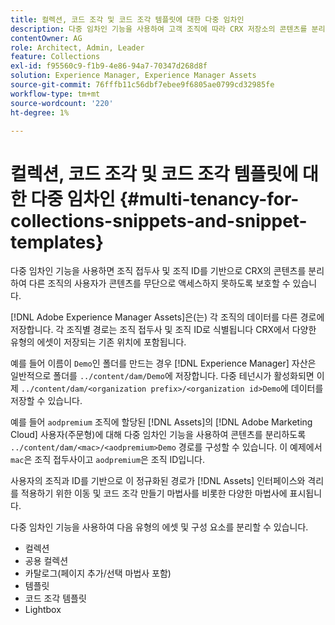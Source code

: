 ```yaml
---
title: 컬렉션, 코드 조각 및 코드 조각 템플릿에 대한 다중 임차인
description: 다중 임차인 기능을 사용하여 고객 조직에 따라 CRX 저장소의 콘텐츠를 분리하여 무단 액세스를 방지하는 방법에 대해 알아봅니다.
contentOwner: AG
role: Architect, Admin, Leader
feature: Collections
exl-id: f95560c9-f1b9-4e86-94a7-70347d268d8f
solution: Experience Manager, Experience Manager Assets
source-git-commit: 76fffb11c56dbf7ebee9f6805ae0799cd32985fe
workflow-type: tm+mt
source-wordcount: '220'
ht-degree: 1%

---
```


# 컬렉션, 코드 조각 및 코드 조각 템플릿에 대한 다중 임차인 {#multi-tenancy-for-collections-snippets-and-snippet-templates}

다중 임차인 기능을 사용하면 조직 접두사 및 조직 ID를 기반으로 CRX의 콘텐츠를 분리하여 다른 조직의 사용자가 콘텐츠를 무단으로 액세스하지 못하도록 보호할 수 있습니다.

[!DNL Adobe Experience Manager Assets]은(는) 각 조직의 데이터를 다른 경로에 저장합니다. 각 조직별 경로는 조직 접두사 및 조직 ID로 식별됩니다
CRX에서 다양한 유형의 에셋이 저장되는 기존 위치에 포함됩니다.

예를 들어 이름이 `Demo`인 폴더를 만드는 경우 [!DNL Experience Manager] 자산은 일반적으로 폴더를 `../content/dam/Demo`에 저장합니다. 다중 테넌시가 활성화되면 이제 `../content/dam/<organization prefix>/<organization id>Demo`에 데이터를 저장할 수 있습니다.

예를 들어 `aodpremium` 조직에 할당된 [!DNL Assets]의 [!DNL Adobe Marketing Cloud] 사용자(주문형)에 대해 다중 임차인 기능을 사용하여 콘텐츠를 분리하도록 `../content/dam/<mac>/<aodpremium>Demo` 경로를 구성할 수 있습니다. 이 예제에서 `mac`은 조직 접두사이고 `aodpremium`은 조직 ID입니다.

사용자의 조직과 ID를 기반으로 이 정규화된 경로가 [!DNL Assets] 인터페이스와 격리를 적용하기 위한 이동 및 코드 조각 만들기 마법사를 비롯한 다양한 마법사에 표시됩니다.

다중 임차인 기능을 사용하여 다음 유형의 에셋 및 구성 요소를 분리할 수 있습니다.

* 컬렉션
* 공용 컬렉션
* 카탈로그(페이지 추가/선택 마법사 포함)
* 템플릿
* 코드 조각 템플릿
* Lightbox
